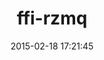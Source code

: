 ---
layout: post
title:  "ffi-rzmq"
repo:   "chuckremes/ffi-rzmq"
date:   2015-02-18 17:21:45
gemurl: http://github.com/chuckremes/ffi-rzmq
---